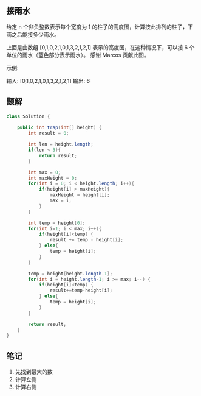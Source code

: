 ## 接雨水

给定 n 个非负整数表示每个宽度为 1 的柱子的高度图，计算按此排列的柱子，下雨之后能接多少雨水。


上面是由数组 [0,1,0,2,1,0,1,3,2,1,2,1] 表示的高度图，在这种情况下，可以接 6 个单位的雨水（蓝色部分表示雨水）。 感谢 Marcos 贡献此图。

示例:

输入: [0,1,0,2,1,0,1,3,2,1,2,1]
输出: 6

## 题解

```java
class Solution {
    
    public int trap(int[] height) {
        int result = 0;

        int len = height.length;
        if(len < 3){
            return result;
        }

        int max = 0;
        int maxHeight = 0;
        for(int i = 0; i < height.length; i++){
            if(height[i] > maxHeight){
                maxHeight = height[i];
                max = i;
            }
        }

        int temp = height[0];
        for(int i=1; i < max; i++){
            if(height[i]<temp) {
                result += temp - height[i];
            } else{
                temp = height[i];
            }
        }

        temp = height[height.length-1];
        for(int i = height.length-1; i >= max; i--) {
            if(height[i]<temp) {
                result+=temp-height[i];
            } else{
                temp = height[i];
            }
        }

        return result;
    }
}
```

## 笔记

1. 先找到最大的数
2. 计算左侧
3. 计算右侧
